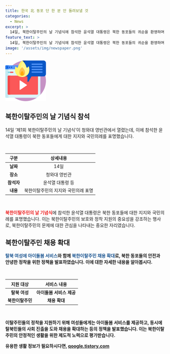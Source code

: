 ```yaml
---
title: 한국 北 동포 단 한 분 안 돌려보낼 것
categories:
  - News
excerpt: >
  14일, 북한이탈주민의 날 기념식에 참석한 윤석열 대통령은 북한 동포들의 귀순을 환영하며 북한의 폭정을 비판했다. 정부는 탈북민의 정착을 위해 지원을 확대하고 여성에게 아이돌봄 서비스를 제공할 계획이며, 일자리 창출을 위해 적극 노력할 것이라고 약속했다. 또한, 북한이탈주민을 멘토링하여 자립공동체를 형성하고 외교적 노력을 통해 강제 송환을 막겠다고 강조했다.
feature_text: >
  14일, 북한이탈주민의 날 기념식에 참석한 윤석열 대통령은 북한 동포들의 귀순을 환영하며 북한의 폭정을 비판했다. 정부는 탈북민의 정착을 위해 지원을 확대하고 여성에게 아이돌봄 서비스를 제공할 계획이며, 일자리 창출을 위해 적극 노력할 것이라고 약속했다. 또한, 북한이탈주민을 멘토링하여 자립공동체를 형성하고 외교적 노력을 통해 강제 송환을 막겠다고 강조했다.
image: '/assets/img/newspaper.png'
---
```


<p><img src="/assets/img/news.png" alt="rentncar 속보" /></p>

<h2 data-ke-size="size26">북한이탈주민의 날 기념식 참석</h2>

<p data-ke-size="size16">14일 ‘제1회 북한이탈주민의 날 기념식’이  청와대 영빈관에서 열렸는데, 이에 참석한 윤석열 대통령이 북한 동포들에게 대한 지지와 국민의례를 표명했습니다.</p>

<p data-ke-size="size16">&nbsp;</p>

<table>
<thead>
<tr>
<th>구분</th>
<th>상세내용</th>
</tr>
</thead>
<tbody>
<tr>
<td style="text-align: center; height: 17px;"><b>날짜</b></td>
<td style="text-align: center; height: 17px;">14일</td>
</tr>
<tr>
<td style="text-align: center; height: 17px;"><b>장소</b></td>
<td style="text-align: center; height: 17px;">청와대 영빈관</td>
</tr>
<tr>
<td style="text-align: center; height: 17px;"><b>참석자</b></td>
<td style="text-align: center; height: 17px;">윤석열 대통령 등</td>
</tr>
<tr>
<td style="text-align: center; height: 17px;"><b>내용</b></td>
<td style="text-align: center; height: 17px;">북한이탈주민의 지지와 국민의례 표명</td>
</tr>
</tbody>
</table>

<p data-ke-size="size16">&nbsp;</p>

<p data-ke-size="size16"><b><span style="color: #ee2323;">북한이탈주민의 날 기념식</span></b>에 참석한 윤석열 대통령은 북한 동포들에 대한 지지와 국민의례를 표명했습니다. 이는 북한이탈주민의 보호와 정착 지원의 중요성을 강조하는 행사로, 북한이탈주민의 문제에 대한 관심을 나타내는 중요한 자리였습니다.</p>

<h2 data-ke-size="size26">북한이탈주민 채용 확대</h2>

<p data-ke-size="size16"><b><span style="color: #1a5490;">탈북 여성에 아이돌봄 서비스</span><b>와 함께 <b><span style="color: #1a5490;">북한이탈주민 채용 확대</span></b>로, 북한 동포들의 안전과 안녕한 정착을 위한 정책을 발표하였습니다. 이에 대한 자세한 내용을 알아봅시다.</p>

<p data-ke-size="size16">&nbsp;</p>

<table>
<thead>
<tr>
<th>지원 대상</th>
<th>서비스 내용</th>
</tr>
</thead>
<tbody>
<tr>
<td style="text-align: center; height: 17px;"><b>탈북 여성</b></td>
<td style="text-align: center; height: 17px;"><b>아이돌봄 서비스 제공</b></td>
</tr>
<tr>
<td style="text-align: center; height: 17px;"><b>북한이탈주민</b></td>
<td style="text-align: center; height: 17px;"><b>채용 확대</b></td>
</tr>
</tbody>
</table>

<p data-ke-size="size16">&nbsp;</p>

<p data-ke-size="size16">이탈주민들의 정착을 지원하기 위해 여성들에게는 아이돌봄 서비스를 제공하고, 동시에 탈북민들의 사회 진출을 도와 채용을 확대하는 등의 정책을 발표했습니다. 이는 북한이탈주민의 안정적인 생활을 위한 제도적 노력으로 평가받습니다.</p>
유용한 생활 정보가 필요하시다면, <a href="https://qoogle.tistory.com" rel="dofollow">qoogle.tistory.com</a>


